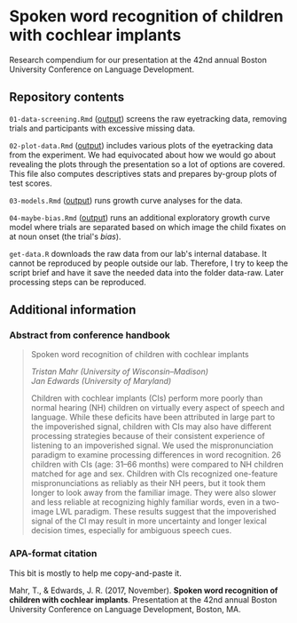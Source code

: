 # Spoken word recognition of children with cochlear implants

Research compendium for our presentation at the 42nd annual Boston University Conference on Language Development.

## Repository contents

`01-data-screening.Rmd` ([output](./01-data-screening.md)) screens the raw 
eyetracking data, removing trials and participants with excessive missing data.

`02-plot-data.Rmd` ([output](./02-plot-data.md)) includes various plots of the eyetracking 
data from the experiment. We had equivocated about how we would go about revealing the plots through 
the presentation so a lot of options are covered. This file also computes descriptives 
stats and prepares by-group plots of test scores.

`03-models.Rmd` ([output](./03-models.md)) runs growth curve analyses
for the data.

`04-maybe-bias.Rmd` ([output](./04-maybe-bias.md)) runs an additional exploratory 
growth curve model where trials are separated based on which image the child 
fixates on at noun onset (the trial's _bias_). 

`get-data.R` downloads the raw data from our lab's internal database. It cannot be 
reproduced by people outside our lab. Therefore, I try to keep the script brief and 
have it save the needed data into the folder data-raw. Later processing steps can 
be reproduced.

## Additional information

### Abstract from conference handbook

> Spoken word recognition of children with cochlear implants
>
> _Tristan Mahr (University of Wisconsin–Madison)_ \
> _Jan Edwards (University of Maryland)_
>
> Children with cochlear implants (CIs) perform more poorly
than normal hearing (NH) children on virtually every aspect of
speech and language. While these deficits have been attributed in
large part to the impoverished signal, children with CIs may also
have different processing strategies because of their consistent
experience of listening to an impoverished signal. We used the
mispronunciation paradigm to examine processing differences
in word recognition. 26 children with CIs (age: 31–66 months)
were compared to NH children matched for age and sex.
Children with CIs recognized one-feature mispronunciations as
reliably as their NH peers, but it took them longer to look away
from the familiar image. They were also slower and less reliable
at recognizing highly familiar words, even in a two-image LWL
paradigm. These results suggest that the impoverished signal
of the CI may result in more uncertainty and longer lexical
decision times, especially for ambiguous speech cues.

### APA-format citation

This bit is mostly to help me copy-and-paste it.

Mahr, T., & Edwards, J. R. (2017, November). **Spoken word recognition of children with cochlear implants**. Presentation at the 42nd annual Boston University Conference on Language Development, Boston, MA.
